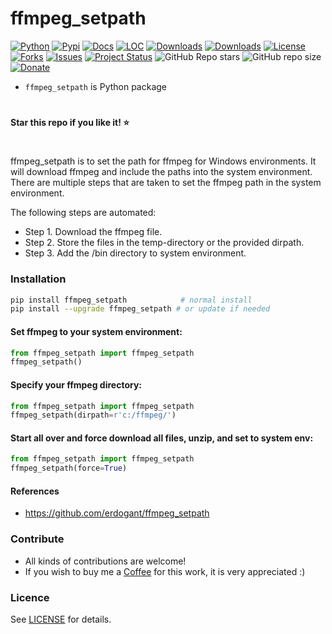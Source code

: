 # ffmpeg_setpath

[![Python](https://img.shields.io/pypi/pyversions/ffmpeg_setpath)](https://img.shields.io/pypi/pyversions/ffmpeg_setpath)
[![Pypi](https://img.shields.io/pypi/v/ffmpeg_setpath)](https://pypi.org/project/ffmpeg_setpath/)
[![Docs](https://img.shields.io/badge/Sphinx-Docs-Green)](https://erdogant.github.io/ffmpeg_setpath/)
[![LOC](https://sloc.xyz/github/erdogant/ffmpeg_setpath/?category=code)](https://github.com/erdogant/ffmpeg_setpath/)
[![Downloads](https://static.pepy.tech/personalized-badge/ffmpeg_setpath?period=month&units=international_system&left_color=grey&right_color=brightgreen&left_text=PyPI%20downloads/month)](https://pepy.tech/project/ffmpeg_setpath)
[![Downloads](https://static.pepy.tech/personalized-badge/ffmpeg_setpath?period=total&units=international_system&left_color=grey&right_color=brightgreen&left_text=Downloads)](https://pepy.tech/project/ffmpeg_setpath)
[![License](https://img.shields.io/badge/license-MIT-green.svg)](https://github.com/erdogant/ffmpeg_setpath/blob/master/LICENSE)
[![Forks](https://img.shields.io/github/forks/erdogant/ffmpeg_setpath.svg)](https://github.com/erdogant/ffmpeg_setpath/network)
[![Issues](https://img.shields.io/github/issues/erdogant/ffmpeg_setpath.svg)](https://github.com/erdogant/ffmpeg_setpath/issues)
[![Project Status](http://www.repostatus.org/badges/latest/active.svg)](http://www.repostatus.org/#active)
![GitHub Repo stars](https://img.shields.io/github/stars/erdogant/ffmpeg_setpath)
![GitHub repo size](https://img.shields.io/github/repo-size/erdogant/ffmpeg_setpath)
[![Donate](https://img.shields.io/badge/Support%20this%20project-grey.svg?logo=github%20sponsors)](https://erdogant.github.io/ffmpeg_setpath/pages/html/Documentation.html#)
<!---[![BuyMeCoffee](https://img.shields.io/badge/buymea-coffee-yellow.svg)](https://www.buymeacoffee.com/erdogant)-->
<!---[![Coffee](https://img.shields.io/badge/coffee-black-grey.svg)](https://erdogant.github.io/donate/?currency=USD&amount=5)-->


* ``ffmpeg_setpath`` is Python package

# 
**Star this repo if you like it! ⭐️**
#

ffmpeg_setpath is to set the path for ffmpeg for Windows environments.
It will download ffmpeg and include the paths into the system environment.
There are multiple steps that are taken to set the ffmpeg path in the system environment.


The following steps are automated:

  * Step 1. Download the ffmpeg file.
  * Step 2. Store the files in the temp-directory or the provided dirpath.
  * Step 3. Add the /bin directory to system environment.

### Installation

```bash
pip install ffmpeg_setpath            # normal install
pip install --upgrade ffmpeg_setpath # or update if needed
```

#### Set ffmpeg to your system environment:
```python
from ffmpeg_setpath import ffmpeg_setpath
ffmpeg_setpath()
```

#### Specify your ffmpeg directory:
```python
from ffmpeg_setpath import ffmpeg_setpath
ffmpeg_setpath(dirpath=r'c:/ffmpeg/')
```

#### Start all over and force download all files, unzip, and set to system env:
```python
from ffmpeg_setpath import ffmpeg_setpath
ffmpeg_setpath(force=True)
```


#### References
* https://github.com/erdogant/ffmpeg_setpath

### Contribute
* All kinds of contributions are welcome!
* If you wish to buy me a <a href="https://www.buymeacoffee.com/erdogant">Coffee</a> for this work, it is very appreciated :)

### Licence
See [LICENSE](LICENSE) for details.
